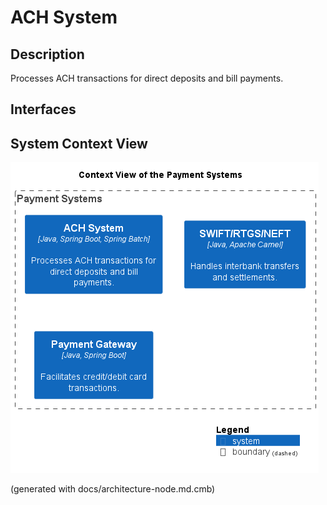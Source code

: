 # ACH System
## Description
Processes ACH transactions for direct deposits and bill payments.


## Interfaces

## System Context View
![Context View of the Payment Systems](../../mybank/payment/context-view.png)


(generated with docs/architecture-node.md.cmb)
